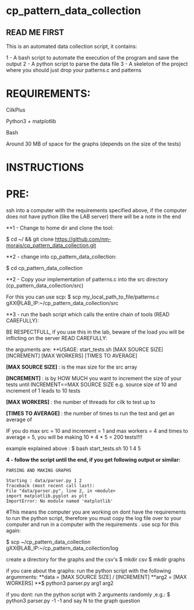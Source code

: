# cp_pattern_data_collection

## READ ME FIRST

This is an automated data collection script, it contains:

1 - A bash script to automate the execution of the program and save the output
2 - A python script to parse the data file
3 - A skeleton of the project where you should just drop your patterns.c and patterns

# REQUIREMENTS: 

CilkPlus

Python3 + matplotlib

Bash

Around 30 MB of space for the graphs (depends on the size of the tests)

# INSTRUCTIONS

# PRE: 
ssh into a computer with the requirements specified above, 
if the computer does not have python (like the LAB server)
there will be a note in the end

**1 - Change to home dir and clone the tool: 

  $ cd ~/ && git clone https://github.com/nm-morais/cp_pattern_data_collection.git

**2 - change into cp_pattern_data_collection: 

  $ cd cp_pattern_data_collection
  
**2 - Copy your implementation of patterns.c into the src directory (cp_pattern_data_collection/src)

  For this you can use scp:
  $ scp  my_local_path_to_file/patterns.c  gXX@LAB_IP:~/cp_pattern_data_collection/src
  
**3 - run the bash script  which calls the entire chain of tools (READ CAREFULLY):

  BE RESPECTFULL, if you use this in the lab, beware of the load you will be inflicting on the server
  READ CAREFULLY:
  
  the arguments are:
  **USAGE: start_tests.sh [MAX SOURCE SIZE] [INCREMENT] [MAX WORKERS] [TIMES TO AVERAGE]

  **[MAX SOURCE SIZE]** : is the max size for the src array

  **[INCREMENT]** :  is by HOW MUCH you want to increment the size of your tests until INCREMENT==MAX SOURCE SIZE
    e.g. source size of 10 and increment of 1 leads to 10 tests

  **[MAX WORKERS]** : the number of threads for cilk to test up to

  **[TIMES TO AVERAGE]** : the number of times to run the test and get an average of
    
   IF you do max src = 10 and increment = 1 and max workers = 4 and times to average = 5, you will be making 10 * 4 * 5 = 200 tests!!!!
  
  example explained above : $ bash start_tests.sh 10 1 4 5
 
**4 - follow the script until the end, if you get following output or similar:**
 
    PARSING AND MAKING GRAPHS

    Starting : data/parser.py 1 2
    Traceback (most recent call last):
    File "data/parser.py", line 2, in <module>
    import matplotlib.pyplot as plt
    ImportError: No module named 'matplotlib'
    
  #This means the computer you are working on dont have the requirements to run the python script, therefore you must copy the log file over to your computer and run in a computer with the requirements . use scp for this again:

  $ scp ~/cp_pattern_data_collection gXX@LAB_IP:~/cp_pattern_data_collection/log

  create a directory for the graphs and the csv's 
  $ mkdir csv
  $ mkdir graphs
  
  if you care about the graphs: run the python script with the following argumments: 
  **data = [MAX SOURCE SIZE] / [INCREMENT]
  **arg2 = [MAX WORKERS]
  **$ python3 parser.py arg1 arg2

  if you dont: run the python script with 2 arguments randomly ,e.g.:
    $ python3 parser.py -1 -1 
    and say N to the graph question



